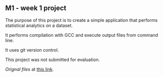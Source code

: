 ## M1 - week 1 project
The purpose of this project is to create a simple application that performs statistical analytics on a dataset.

It performs compilation with GCC and execute output files from command line.

It uses git version control.

This project was not submitted for evaluation.

*Orignal files* at [this link](https://github.com/afosdick/ese-coursera-course1.git).
